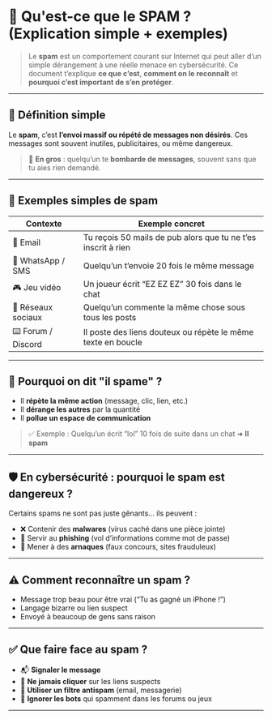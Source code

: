 # 📩 Qu'est-ce que le SPAM ? (Explication simple + exemples)

> Le **spam** est un comportement courant sur Internet qui peut aller d’un simple dérangement à une réelle menace en cybersécurité. Ce document t’explique **ce que c’est**, **comment on le reconnaît** et **pourquoi c’est important de s’en protéger**.

---

## 📌 Définition simple

Le **spam**, c’est **l’envoi massif ou répété de messages non désirés**. Ces messages sont souvent inutiles, publicitaires, ou même dangereux.

> 🧠 **En gros** : quelqu’un te **bombarde de messages**, souvent sans que tu aies rien demandé.

---

## 💬 Exemples simples de spam

| Contexte             | Exemple concret                                                     |
|----------------------|----------------------------------------------------------------------|
| 📧 Email             | Tu reçois 50 mails de pub alors que tu ne t’es inscrit à rien       |
| 📱 WhatsApp / SMS   | Quelqu’un t’envoie 20 fois le même message                           |
| 🎮 Jeu vidéo         | Un joueur écrit “EZ EZ EZ” 30 fois dans le chat                      |
| 📢 Réseaux sociaux   | Quelqu’un commente la même chose sous tous les posts                |
| ⌨️ Forum / Discord   | Il poste des liens douteux ou répète le même texte en boucle         |

---

## 🧠 Pourquoi on dit "il spame" ?

- Il **répète la même action** (message, clic, lien, etc.)
- Il **dérange les autres** par la quantité
- Il **pollue un espace de communication**

> ✅ Exemple : Quelqu’un écrit “lol” 10 fois de suite dans un chat ➜ **Il spam**

---

## 🛡️ En cybersécurité : pourquoi le spam est dangereux ?

Certains spams ne sont pas juste gênants… ils peuvent :
- ❌ Contenir des **malwares** (virus caché dans une pièce jointe)
- 🎣 Servir au **phishing** (vol d’informations comme mot de passe)
- 🎰 Mener à des **arnaques** (faux concours, sites frauduleux)

---

## ⚠️ Comment reconnaître un spam ?

- Message trop beau pour être vrai (“Tu as gagné un iPhone !”)
- Langage bizarre ou lien suspect
- Envoyé à beaucoup de gens sans raison

---

## ✅ Que faire face au spam ?

- 📬 **Signaler le message**
- 🚫 **Ne jamais cliquer** sur les liens suspects
- 🔐 **Utiliser un filtre antispam** (email, messagerie)
- 🤖 **Ignorer les bots** qui spamment dans les forums ou jeux

---


